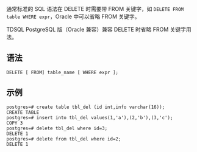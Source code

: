 
通常标准的 SQL 语法在 DELETE 时需要带 FROM 关键字，如 `DELETE FROM table WHERE expr`，Oracle 中可以省略 FROM 关键字。

TDSQL PostgreSQL 版（Oracle 兼容）兼容 DELETE 时省略 FROM 关键字用法。

## 语法
```
DELETE [ FROM] table_name [ WHERE expr ];
```
    
## 示例
```
postgres=# create table tbl_del (id int,info varchar(16));
CREATE TABLE
postgres=# insert into tbl_del values(1,'a'),(2,'b'),(3,'c');
COPY 3
postgres=# delete tbl_del where id=3;
DELETE 1
postgres=# delete from tbl_del where id=2;
DELETE 1
```
 
